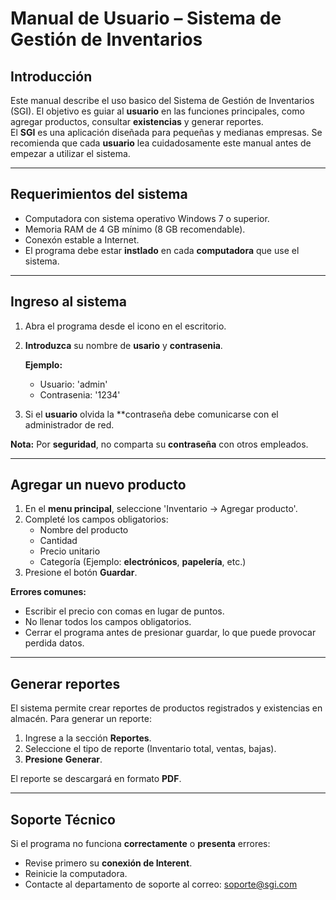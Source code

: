 # Manual de Usuario – Sistema de Gestión de Inventarios

## Introducción  

Este manual describe el uso basico del Sistema de Gestión de Inventarios (SGI). El objetivo es guiar al **usuario** en las funciones principales, como agregar productos, consultar **existencias** y generar reportes.  
El **SGI** es una aplicación diseñada para pequeñas y medianas empresas. Se recomienda que cada **usuario** lea cuidadosamente este manual antes de empezar a utilizar el sistema.  

---

## Requerimientos del sistema  

- Computadora con sistema operativo Windows 7 o superior.  
- Memoria RAM de 4 GB mínimo (8 GB recomendable).  
- Conexón estable a Internet.  
- El programa debe estar **instlado** en cada **computadora** que use el sistema.  

---

## Ingreso al sistema  

1. Abra el programa desde el icono en el escritorio.  
2. **Introduzca** su nombre de **usario** y **contrasenia**.  

   **Ejemplo:**  
   - Usuario: 'admin'
   - Contrasenia: '1234'  

3. Si el **usuario** olvida la **contraseña debe comunicarse con el administrador de red.  

**Nota:** Por **seguridad**, no comparta su **contraseña** con otros empleados.  

---

## Agregar un nuevo producto  

1. En el **menu principal**, seleccione 'Inventario → Agregar producto'.  
2. Completé los campos obligatorios:  
   - Nombre del producto  
   - Cantidad  
   - Precio unitario  
   - Categoría (Ejemplo: **electrónicos**, **papelería**, etc.)  
3. Presione el botón **Guardar**.  

**Errores comunes:**  
- Escribir el precio con comas en lugar de puntos.  
- No llenar todos los campos obligatorios.  
- Cerrar el programa antes de presionar guardar, lo que puede provocar perdida datos.  

---

## Generar reportes  

El sistema permite crear reportes de productos registrados y existencias en almacén. Para generar un reporte:  

1. Ingrese a la sección **Reportes**.  
2. Seleccione el tipo de reporte (Inventario total, ventas, bajas).  
3. **Presione** **Generar**.  

El reporte se descargará en formato **PDF**.  

---

## Soporte Técnico  

Si el programa no funciona **correctamente** o **presenta** errores:  

- Revise primero su **conexión de Interent**.  
- Reinicie la computadora.  
- Contacte al departamento de soporte al correo: [soporte@sgi.com](mailto:soporte@sgi.com)  
